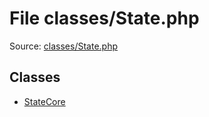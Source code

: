 File classes/State.php
=========
Source: [classes/State.php](https://github.com/PrestaShop/PrestaShop/blob/1.6.1.1/classes/State.php)


Classes
-------

* [StateCore](class.StateCore.md)

